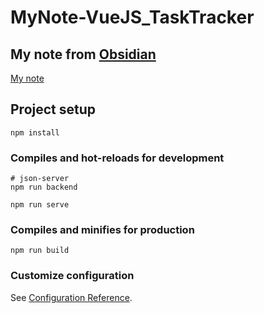 # MyNote-VueJS_TaskTracker

## My note from [Obsidian](https://obsidian.md/)

[My note](https://github.com/Wolowit/MyNote-VueJS_TaskTracker/blob/main/myNote/myNote.md)

## Project setup

```
npm install
```

### Compiles and hot-reloads for development

```
# json-server
npm run backend

npm run serve
```

### Compiles and minifies for production

```
npm run build
```

### Customize configuration

See [Configuration Reference](https://cli.vuejs.org/config/).
